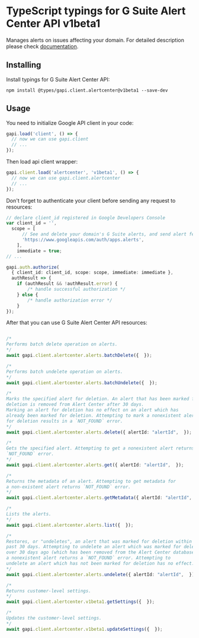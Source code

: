 # TypeScript typings for G Suite Alert Center API v1beta1

Manages alerts on issues affecting your domain.
For detailed description please check [documentation](https://developers.google.com/admin-sdk/alertcenter/).

## Installing

Install typings for G Suite Alert Center API:

```
npm install @types/gapi.client.alertcenter@v1beta1 --save-dev
```

## Usage

You need to initialize Google API client in your code:

```typescript
gapi.load('client', () => {
  // now we can use gapi.client
  // ...
});
```

Then load api client wrapper:

```typescript
gapi.client.load('alertcenter', 'v1beta1', () => {
  // now we can use gapi.client.alertcenter
  // ...
});
```

Don't forget to authenticate your client before sending any request to resources:

```typescript
// declare client_id registered in Google Developers Console
var client_id = '',
  scope = [ 
      // See and delete your domain's G Suite alerts, and send alert feedback
      'https://www.googleapis.com/auth/apps.alerts',
    ],
    immediate = true;
// ...

gapi.auth.authorize(
  { client_id: client_id, scope: scope, immediate: immediate },
  authResult => {
    if (authResult && !authResult.error) {
        /* handle successful authorization */
    } else {
        /* handle authorization error */
    }
});
```

After that you can use G Suite Alert Center API resources:

```typescript

/*
Performs batch delete operation on alerts.
*/
await gapi.client.alertcenter.alerts.batchDelete({  });

/*
Performs batch undelete operation on alerts.
*/
await gapi.client.alertcenter.alerts.batchUndelete({  });

/*
Marks the specified alert for deletion. An alert that has been marked for
deletion is removed from Alert Center after 30 days.
Marking an alert for deletion has no effect on an alert which has
already been marked for deletion. Attempting to mark a nonexistent alert
for deletion results in a `NOT_FOUND` error.
*/
await gapi.client.alertcenter.alerts.delete({ alertId: "alertId",  });

/*
Gets the specified alert. Attempting to get a nonexistent alert returns
`NOT_FOUND` error.
*/
await gapi.client.alertcenter.alerts.get({ alertId: "alertId",  });

/*
Returns the metadata of an alert. Attempting to get metadata for
a non-existent alert returns `NOT_FOUND` error.
*/
await gapi.client.alertcenter.alerts.getMetadata({ alertId: "alertId",  });

/*
Lists the alerts.
*/
await gapi.client.alertcenter.alerts.list({  });

/*
Restores, or "undeletes", an alert that was marked for deletion within the
past 30 days. Attempting to undelete an alert which was marked for deletion
over 30 days ago (which has been removed from the Alert Center database) or
a nonexistent alert returns a `NOT_FOUND` error. Attempting to
undelete an alert which has not been marked for deletion has no effect.
*/
await gapi.client.alertcenter.alerts.undelete({ alertId: "alertId",  });

/*
Returns customer-level settings.
*/
await gapi.client.alertcenter.v1beta1.getSettings({  });

/*
Updates the customer-level settings.
*/
await gapi.client.alertcenter.v1beta1.updateSettings({  });
```

